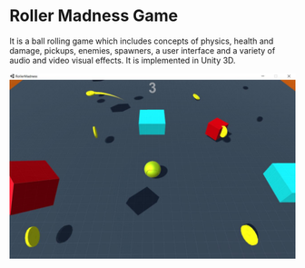 # Roller Madness Game
It is a ball rolling game which includes concepts of physics, health and damage, pickups, enemies, spawners, a user interface and a variety of audio and video visual effects. It is implemented in Unity 3D.

![alt text](https://github.com/wizzard21/Roller-Madness-Game/blob/main/Screenshots/game.JPG)
